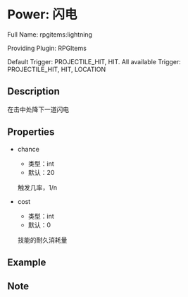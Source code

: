 # Power: 闪电

<!-- 本文件是通过游戏内 `/rpgitem gen-wiki` 命令生成的。 -->
<!-- 请只在对应的 "beginCustomXXXX" 与 "endCustomXXXX" 间编辑。  -->
<!-- 如果您想修改技能或其属性的描述， -->
<!-- 请修改 "resources/lang/zh_CN.yml" 中对应的项。 -->

Full Name: rpgitems:lightning

Providing Plugin: RPGItems

Default Trigger: PROJECTILE_HIT, HIT. All available Trigger: PROJECTILE_HIT, HIT, LOCATION


<!-- beginCustomHeader -->
<!-- endCustomHeader -->

## Description

在击中处降下一道闪电
<!-- beginCustomDescription -->
<!-- endCustomDescription -->

## Properties

* chance

  * 类型：int
  * 默认：20

  触发几率，1/n

* cost

  * 类型：int
  * 默认：0

  技能的耐久消耗量


<!-- beginCustomProperties -->
<!-- endCustomProperties -->

## Example

<!-- beginCustomExample -->
<!-- endCustomExample -->

## Note

<!-- beginCustomNote -->
<!-- endCustomNote -->